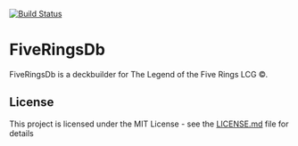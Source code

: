 [![Build Status](https://travis-ci.org/Fuzzylog1cza/fiveringsdb.svg?branch=master)](https://travis-ci.org/Fuzzylog1cza/fiveringsdb)

# FiveRingsDb

FiveRingsDb is a deckbuilder for The Legend of the Five Rings LCG &copy;.

## License

This project is licensed under the MIT License - see the [LICENSE.md](LICENSE.md) file for details
